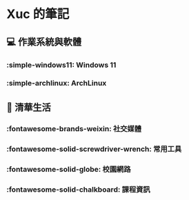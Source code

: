 # Xuc 的筆記

## :computer: 作業系統與軟體

### :simple-windows11: Windows 11

### :simple-archlinux: ArchLinux

## :school: 清華生活

### :fontawesome-brands-weixin: 社交媒體

### :fontawesome-solid-screwdriver-wrench: 常用工具

### :fontawesome-solid-globe: 校園網路

### :fontawesome-solid-chalkboard: 課程資訊